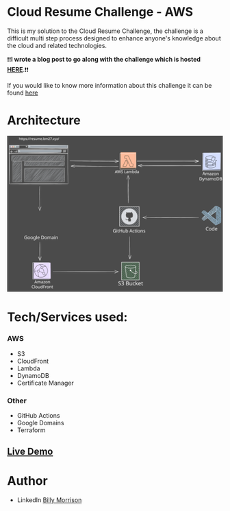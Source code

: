 # Cloud Resume Challenge - AWS

This is my solution to the Cloud Resume Challenge, the challenge is a difficult multi step process designed to enhance anyone's knowledge about the cloud and related technologies.

❗❗**I wrote a blog post to go along with the challenge which is hosted [HERE]()**.❗❗

If you would like to know more information about this challenge it can be found [here](https://cloudresumechallenge.dev/docs/the-challenge/aws/)


# Architecture 
![/img/Cloud_Resume_Architechture.svg](https://github.com/Billy-2727/aws-cloud-resume/blob/main/img/Cloud_Resume_Architechture.svg)

# Tech/Services used:

### AWS
- S3
- CloudFront
- Lambda
- DynamoDB
- Certificate Manager 
### Other
- GitHub Actions
- Google Domains
- Terraform

## [Live Demo](https://resume.bm27.xyz/) 


# Author
- LinkedIn [Billy Morrison](https://www.linkedin.com/in/billymorrison27/)
